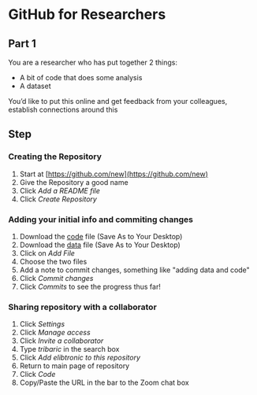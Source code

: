# GitHub for Researchers

## Part 1

You are a researcher who has put together 2 things:
- A bit of code that does some analysis
- A dataset

You’d like to put this online and get feedback from your colleagues, establish connections around this

## Step

### Creating the Repository
1. Start at [https://github.com/new](https://github.com/new)
2. Give the Repository a good name
3. Click  *Add a README file*
4. Click *Create Repository*

### Adding your initial info and commiting changes
1. Download the [code](https://raw.githubusercontent.com/BrockDSL/github_for_researchers/master/analyze.py) file (Save As to Your Desktop)
2. Download the [data](https://raw.githubusercontent.com/BrockDSL/github_for_researchers/master/data.txt) file (Save As to Your Desktop)
3. Click on *Add File*
4. Choose the two files
5. Add a note to commit changes, something like "adding data and code"
6. Click *Commit changes*
7. Click *Commits* to see the progress thus far!

### Sharing repository with a collaborator
1. Click *Settings*
2. Click *Manage access*
3. Click *Invite a collaborator*
4. Type _tribaric_ in the search box
5. Click *Add elibtronic to this repository*
6. Return to main page of repository
7. Click *Code*
8. Copy/Paste the URL in the bar to the Zoom chat box

